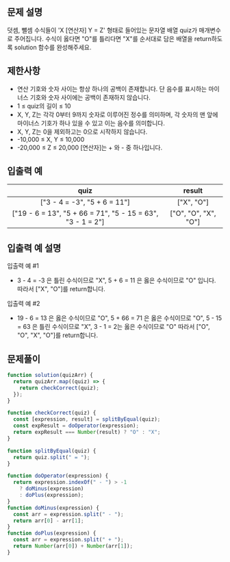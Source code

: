 ## 문제 설명

덧셈, 뺄셈 수식들이 'X [연산자] Y = Z' 형태로 들어있는 문자열 배열 quiz가 매개변수로 주어집니다. 수식이 옳다면 "O"를 틀리다면 "X"를 순서대로 담은 배열을 return하도록 solution 함수를 완성해주세요.

## 제한사항

- 연산 기호와 숫자 사이는 항상 하나의 공백이 존재합니다. 단 음수를 표시하는 마이너스 기호와 숫자 사이에는 공백이 존재하지 않습니다.
- 1 ≤ quiz의 길이 ≤ 10
- X, Y, Z는 각각 0부터 9까지 숫자로 이루어진 정수를 의미하며, 각 숫자의 맨 앞에 마이너스 기호가 하나 있을 수 있고 이는 음수를 의미합니다.
- X, Y, Z는 0을 제외하고는 0으로 시작하지 않습니다.
- -10,000 ≤ X, Y ≤ 10,000
- -20,000 ≤ Z ≤ 20,000
  [연산자]는 + 와 - 중 하나입니다.

## 입출력 예

|                            quiz                            |        result        |
| :--------------------------------------------------------: | :------------------: |
|                ["3 - 4 = -3", "5 + 6 = 11"]                |      ["X", "O"]      |
| ["19 - 6 = 13", "5 + 66 = 71", "5 - 15 = 63", "3 - 1 = 2"] | ["O", "O", "X", "O"] |

## 입출력 예 설명

입출력 예 #1

- 3 - 4 = -3 은 틀린 수식이므로 "X", 5 + 6 = 11 은 옳은 수식이므로 "O" 입니다. 따라서 ["X", "O"]를 return합니다.

입출력 예 #2

- 19 - 6 = 13 은 옳은 수식이므로 "O", 5 + 66 = 71 은 옳은 수식이므로 "O", 5 - 15 = 63 은 틀린 수식이므로 "X", 3 - 1 = 2는 옳은 수식이므로 "O" 따라서 ["O", "O", "X", "O"]를 return합니다.

## 문제풀이

```js
function solution(quizArr) {
  return quizArr.map((quiz) => {
    return checkCorrect(quiz);
  });
}

function checkCorrect(quiz) {
  const [expression, result] = splitByEqual(quiz);
  const expResult = doOperator(expression);
  return expResult === Number(result) ? "O" : "X";
}

function splitByEqual(quiz) {
  return quiz.split(" = ");
}

function doOperator(expression) {
  return expression.indexOf(" - ") > -1
    ? doMinus(expression)
    : doPlus(expression);
}
function doMinus(expression) {
  const arr = expression.split(" - ");
  return arr[0] - arr[1];
}
function doPlus(expression) {
  const arr = expression.split(" + ");
  return Number(arr[0]) + Number(arr[1]);
}
```
